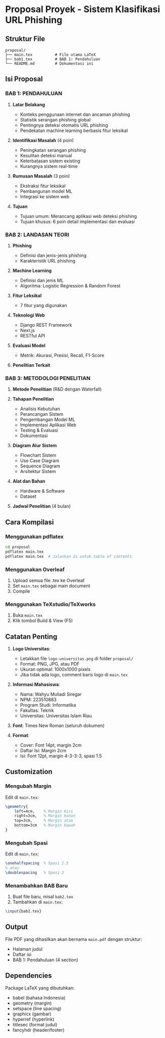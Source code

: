 # Proposal Proyek - Sistem Klasifikasi URL Phishing

## Struktur File

```
proposal/
├── main.tex          # File utama LaTeX
├── bab1.tex          # BAB 1: Pendahuluan
└── README.md         # Dokumentasi ini
```

## Isi Proposal

### BAB 1: PENDAHULUAN

1. **Latar Belakang**
   - Konteks penggunaan internet dan ancaman phishing
   - Statistik serangan phishing global
   - Pentingnya deteksi otomatis URL phishing
   - Pendekatan machine learning berbasis fitur leksikal

2. **Identifikasi Masalah** (4 poin)
   - Peningkatan serangan phishing
   - Kesulitan deteksi manual
   - Keterbatasan sistem existing
   - Kurangnya sistem real-time

3. **Rumusan Masalah** (3 poin)
   - Ekstraksi fitur leksikal
   - Pembangunan model ML
   - Integrasi ke sistem web

4. **Tujuan**
   - Tujuan umum: Merancang aplikasi web deteksi phishing
   - Tujuan khusus: 6 poin detail implementasi dan evaluasi

### BAB 2: LANDASAN TEORI

1. **Phishing**
   - Definisi dan jenis-jenis phishing
   - Karakteristik URL phishing

2. **Machine Learning**
   - Definisi dan jenis ML
   - Algoritma: Logistic Regression & Random Forest

3. **Fitur Leksikal**
   - 7 fitur yang digunakan

4. **Teknologi Web**
   - Django REST Framework
   - Next.js
   - RESTful API

5. **Evaluasi Model**
   - Metrik: Akurasi, Presisi, Recall, F1-Score

6. **Penelitian Terkait**

### BAB 3: METODOLOGI PENELITIAN

1. **Metode Penelitian** (R&D dengan Waterfall)

2. **Tahapan Penelitian**
   - Analisis Kebutuhan
   - Perancangan Sistem
   - Pengembangan Model ML
   - Implementasi Aplikasi Web
   - Testing & Evaluasi
   - Dokumentasi

3. **Diagram Alur Sistem**
   - Flowchart Sistem
   - Use Case Diagram
   - Sequence Diagram
   - Arsitektur Sistem

4. **Alat dan Bahan**
   - Hardware & Software
   - Dataset

5. **Jadwal Penelitian** (4 bulan)

## Cara Kompilasi

### Menggunakan pdflatex

```bash
cd proposal
pdflatex main.tex
pdflatex main.tex  # Jalankan 2x untuk table of contents
```

### Menggunakan Overleaf

1. Upload semua file .tex ke Overleaf
2. Set `main.tex` sebagai main document
3. Compile

### Menggunakan TeXstudio/TeXworks

1. Buka `main.tex`
2. Klik tombol Build & View (F5)

## Catatan Penting

1. **Logo Universitas**: 
   - Letakkan file `logo-universitas.png` di folder `proposal/`
   - Format: PNG, JPG, atau PDF
   - Ukuran optimal: 1000x1000 pixels
   - Jika tidak ada logo, comment baris logo di `main.tex`

2. **Informasi Mahasiswa**: 
   - Nama: Wahyu Muliadi Siregar
   - NPM: 223510883
   - Program Studi: Informatika
   - Fakultas: Teknik
   - Universitas: Universitas Islam Riau

3. **Font**: Times New Roman (seluruh dokumen)

4. **Format**: 
   - Cover: Font 14pt, margin 2cm
   - Daftar Isi: Margin 2cm
   - Isi: Font 12pt, margin 4-3-3-3, spasi 1.5

## Customization

### Mengubah Margin

Edit di `main.tex`:
```latex
\geometry{
    left=4cm,    % Margin kiri
    right=3cm,   % Margin kanan
    top=3cm,     % Margin atas
    bottom=3cm   % Margin bawah
}
```

### Mengubah Spasi

Edit di `main.tex`:
```latex
\onehalfspacing  % Spasi 1.5
% atau
\doublespacing   % Spasi 2
```

### Menambahkan BAB Baru

1. Buat file baru, misal `bab2.tex`
2. Tambahkan di `main.tex`:
```latex
\input{bab2.tex}
```

## Output

File PDF yang dihasilkan akan bernama `main.pdf` dengan struktur:
- Halaman judul
- Daftar isi
- BAB 1: Pendahuluan (4 section)

## Dependencies

Package LaTeX yang dibutuhkan:
- babel (bahasa Indonesia)
- geometry (margin)
- setspace (line spacing)
- graphicx (gambar)
- hyperref (hyperlink)
- titlesec (format judul)
- fancyhdr (header/footer)
